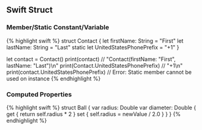 ## Swift Struct

### Member/Static Constant/Variable

{% highlight swift %}
struct Contact {
    let firstName: String = "First"
    let lastName: String = "Last"
    static let UnitedStatesPhonePrefix = "+1"
}
	
let contact = Contact()
print(contact)		// "Contact(firstName: "First", lastName: "Last")\n"
print(Contact.UnitedStatesPhonePrefix)	// "+1\n"
print(contact.UnitedStatesPhonePrefix)	// Error: Static member cannot be used on instance
{% endhighlight %}

### Computed Properties

{% highlight swift %}
struct Ball {
    var radius: Double
    var diameter: Double {
        get {
            return self.radius * 2
        }
        set {
            self.radius = newValue / 2.0
        }
    }
}
{% endhighlight %}
